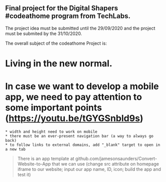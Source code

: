 ## Final project for the Digital Shapers #codeathome program from TechLabs.

The project idea must be submitted until the 29/09/2020 and the project must be submited by the 31/10/2020. 

The overall subject of the codeathome Project is:
# Living in the new normal. 


# In case we want to develop a mobile app, we need to pay attention to some important points (https://youtu.be/tGYGSnbld9s) 
    * width and height need to work on mobile
    * there must be an ever-present navigation bar (a way to always go back) 
    * to follow links to external domains, add "_blank" target to open in a new tab
> There is an app template at github.com/jamesonsaunders/Convert-Website-to-App that we can use (change src attribute on homepage iframe to our website; input our app name, ID, icon; build the app and test it) 
